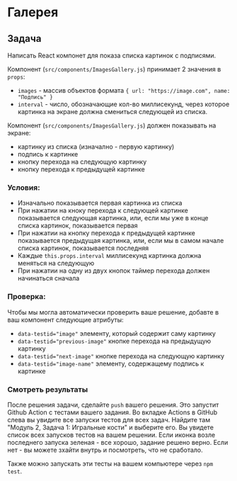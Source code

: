 # Галерея

## Задача

Написать React компонет для показа списка картинок с подписями.

Компонент (`src/components/ImagesGallery.js`) принимает 2 значения в `props`:

- `images` - массив объектов формата `{ url: "https://image.com", name: "Подпись" }`
- `interval` - число, обозначающие кол-во миллисекунд, через которое картинка на экране должна смениться следующей из списка.

Компонент (`src/components/ImagesGallery.js`) должен показывать на экране:

- картинку из списка (изначално - первую картинку)
- подпись к картинке
- кнопку перехода на следующую картинку
- кнопку перехода к предыдущей картинке

### Условия:

- Изначально показывается первая картинка из списка
- При нажатии на кноку перехода к следующей картинке показывается следующая картинка, или, если мы уже в конце списка картинок, показывается первая
- При нажатии на кнопку перехода к предыдущей картинке показывается предыдущая картинка, или, если мы в самом начале списка картинок, показывается последняя
- Каждые `this.props.interval` миллисекунд картинка должна меняться на следующую
- При нажатии на одну из двух кнопок таймер перехода должен начинаться сначала

### Проверка:

Чтобы мы могла автоматически проверить ваше решение, добавте в ваш компонент следующие атрибуты:

- `data-testid="image"` элементу, который содержит саму картинку
- `data-testid="previous-image"` кнопке перехода на предыдущую картинку
- `data-testid="next-image"` кнопке перехода на следующую картинку
- `data-testid="image-name"` элементу, содержащему подпись к картинке

### Смотреть результаты

После решения задачи, сделайте `push` вашего решения. Это запустит Github Action с тестами вашего задания.
Во вкладке Actions в GitHub слева вы увидите все запуски тестов для всех задач. Найдите там "Модуль 2, Задача 1: Игральные кости" и выберите его. Вы увидете список всех запусков тестов на вашем решении.
Если иконка возле последнего запуска зеленая - все хорошо, задание решено верно. Если нет - вы можете зхайти внутрь и посмотреть, что не сработало.

Также можно запускать эти тесты на вашем компьютере через `npm test`.
